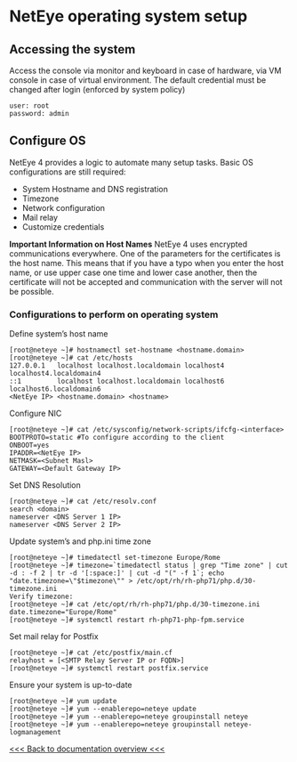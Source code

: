 # NetEye operating system setup

## Accessing the system
Access the console via monitor and keyboard in case of hardware, via VM console in case of virtual environment.
The default credential must be changed after login (enforced by system policy)
```
user: root
password: admin
```

## Configure OS

NetEye 4 provides a logic to automate many setup tasks. Basic OS configurations are still required:
- System Hostname and DNS registration
- Timezone
- Network configuration
- Mail relay
- Customize credentials

__Important Information on Host Names__
NetEye 4 uses encrypted communications everywhere. One of the parameters for the certificates is the host name. This means that if you have a typo when you enter the host name, or use upper case one time and lower case another, then the certificate will not be accepted and communication with the server will not be possible.

### Configurations to perform on operating system

Define system’s host name
```
[root@neteye ~]# hostnamectl set-hostname <hostname.domain>
[root@neteye ~]# cat /etc/hosts
127.0.0.1   localhost localhost.localdomain localhost4 localhost4.localdomain4
::1         localhost localhost.localdomain localhost6 localhost6.localdomain6
<NetEye IP> <hostname.domain> <hostname>
```

Configure NIC
```
[root@neteye ~]# cat /etc/sysconfig/network-scripts/ifcfg-<interface>
BOOTPROTO=static #To configure according to the client
ONBOOT=yes
IPADDR=<NetEye IP>
NETMASK=<Subnet Masl>
GATEWAY=<Default Gateway IP>
```
Set DNS Resolution
```
[root@neteye ~]# cat /etc/resolv.conf
search <domain>
nameserver <DNS Server 1 IP>
nameserver <DNS Server 2 IP>
```
Update system’s and php.ini time zone
```
[root@neteye ~]# timedatectl set-timezone Europe/Rome
[root@neteye ~]# timezone=`timedatectl status | grep "Time zone" | cut -d : -f 2 | tr -d '[:space:]' | cut -d "(" -f 1`; echo "date.timezone=\"$timezone\"" > /etc/opt/rh/rh-php71/php.d/30-timezone.ini
Verify timezone:
[root@neteye ~]# cat /etc/opt/rh/rh-php71/php.d/30-timezone.ini
date.timezone="Europe/Rome"
[root@neteye ~]# systemctl restart rh-php71-php-fpm.service
```
Set mail relay for Postfix
```
[root@neteye ~]# cat /etc/postfix/main.cf
relayhost = [<SMTP Relay Server IP or FQDN>]
[root@neteye ~]# systemctl restart postfix.service
```
Ensure your system is up-to-date
```
[root@neteye ~]# yum update
[root@neteye ~]# yum --enablerepo=neteye update
[root@neteye ~]# yum --enablerepo=neteye groupinstall neteye
[root@neteye ~]# yum --enablerepo=neteye groupinstall neteye-logmanagement
```

[<<< Back to documentation overview <<<](./README.md)

